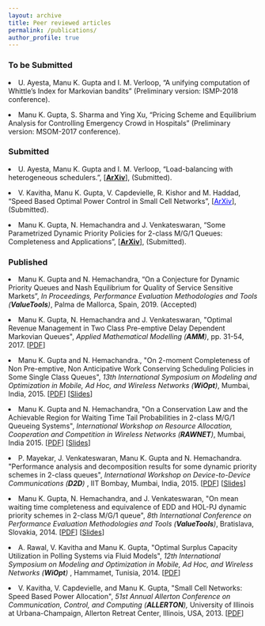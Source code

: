 ```yaml
---
layout: archive
title: Peer reviewed articles
permalink: /publications/
author_profile: true
---
```


<h3>To be Submitted</h3>
<li>U. Ayesta, Manu K. Gupta and I. M. Verloop, “A unifying computation of Whittle’s Index
for Markovian bandits” (Preliminary version: ISMP-2018 conference).</li>
<p></p>

<li>Manu K. Gupta, S. Sharma and Ying Xu, “Pricing Scheme and Equilibrium Analysis for
Controlling Emergency Crowd in Hospitals” (Preliminary version: MSOM-2017 conference). </li>
<p></p>


<h3>Submitted</h3>


<li>U. Ayesta, Manu K. Gupta and I. M. Verloop, “Load-balancing with heterogeneous schedulers.”, [<a href = "https://arxiv.org/pdf/1810.07782.pdf" target = "_blank"><b>ArXiv</b></a>], (Submitted). </li>
<p> </p>

<li>V. Kavitha, Manu K. Gupta, V. Capdevielle, R. Kishor and M. Haddad, “Speed Based Optimal
Power Control in Small Cell Networks”, [<a href = "https://arxiv.org/pdf/1812.03862.pdf" target = "_blank"><span style="color:blue;text-decoration: underline">ArXiv</span></a>], (Submitted). </li>
<p> </p>


<li> Manu K. Gupta, N. Hemachandra and J. Venkateswaran, “Some Parametrized Dynamic Priority Policies for 2-class M/G/1 Queues: Completeness and Applications”, [<a href = "https://arxiv.org/pdf/1804.03564.pdf" target = "_blank"><b>ArXiv</b></a>], (Submitted). </li>
<p> </p>


<h3>Published</h3>

<li>Manu K. Gupta and N. Hemachandra, “On a Conjecture for Dynamic Priority Queues and Nash Equilibrium for Quality of Service Sensitive Markets”, <i>In Proceedings, Performance Evaluation Methodologies and Tools (<b>ValueTools</b>)</i>, Palma de Mallorca, Spain, 2019. (Accepted) </li>
<p> </p>


<li>Manu K. Gupta, N. Hemachandra and J. Venkateswaran, "Optimal Revenue Management in Two Class Pre-emptive Delay Dependent Markovian Queues", <i>Applied Mathematical Modelling (<b>AMM</b>)</i>, pp. 31-54, 2017. [<a href="https://doi.org/10.1016/j.apm.2016.11.016" target="_blank">PDF</a>]</li>
<p> </p>



<li>Manu K. Gupta and N. Hemachandra., "On 2-moment Completeness of Non Pre-emptive, Non Anticipative Work Conserving Scheduling Policies in Some Single Class Queues", <i>13th International Symposium on Modeling and Optimization in Mobile, Ad Hoc, and Wireless Networks (<b>WiOpt</b>)</i>, Mumbai, India, 2015. [<a href="https://doi.org/10.1109/WIOPT.2015.7151082" target="_blank">PDF</a>] [<a href="https://manugupta-or.github.io/Slides/Wiopt_2moment.pdf" target="_blank">Slides</a>]</li>
<p> </p>

<li>Manu K. Gupta and N. Hemachandra, "On a Conservation Law and the Achievable Region for Waiting Time Tail Probabilities in 2-class M/G/1 Queueing Systems", <i>International Workshop on Resource Allocation, Cooperation and Competition in Wireless Networks (<b>RAWNET</b>)</i>,  Mumbai, India 2015. [<a href="https://doi.org/10.1109/WIOPT.2015.7151064" target="_blank">PDF</a>]  [<a href="https://manugupta-or.github.io/Slides/RAWNET_2015.pdf" target="_blank">Slides</a>]</li>
<p> </p>

<li>P. Mayekar, J. Venkateswaran, Manu K. Gupta and N. Hemachandra. "Performance analysis and decomposition results 
for some dynamic priority schemes in 2-class queues", <i>International Workshop on Device-to-Device Communications (<b>D2D</b>)</i> , 
IIT Bombay, Mumbai, India, 2015. [<a href="https://doi.org/10.1109/WIOPT.2015.7151062" target="_blank">PDF</a>] 
[<a href="https://manugupta-or.github.io/Slides/D2D_simulation.pdf" target="_blank">Slides</a>]
</li>
<p> </p>


<li>Manu K. Gupta, N. Hemachandra, and J. Venkateswaran, "On mean waiting time completeness and equivalence of EDD and HOL-PJ 
dynamic priority schemes in 2-class M/G/1 queue", <i>8th International Conference on Performance Evaluation Methodologies and Tools (<b>ValueTools</b>)</i>, Bratislava, Slovakia, 2014. [<a href="https://doi.org/10.4108/icst.valuetools.2014.258212" target="_blank">PDF</a>] [<a href="https://manugupta-or.github.io/Slides/Valuetools2014completeness.pdf" target="_blank">Slides</a>]</li>
<p> </p>


<li> A. Rawal, V. Kavitha and Manu K. Gupta, "Optimal Surplus Capacity Utilization in Polling Systems via Fluid Models", <i> 12th International Symposium on Modeling and Optimization in Mobile, Ad Hoc, and Wireless Networks (<b>WiOpt</b>) </i>, Hammamet, Tunisia, 2014. [<a href="https://ieeexplore.ieee.org/document/6850323" target="_blank">PDF</a>]
<p> </p>


<li> V. Kavitha, V. Capdevielle, and Manu K. Gupta, "Small Cell Networks: Speed Based Power Allocation", <i> 51st Annual Allerton Conference on Communication, Control, and Computing (<b>ALLERTON</b>),</i> University of Illinois at Urbana-Champaign, Allerton Retreat Center, Illinois, USA, 2013. [<a href="https://ieeexplore.ieee.org/document/6736688" target="_blank">PDF</a>]
<p> </p>



